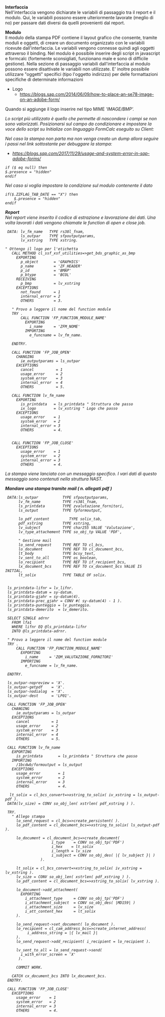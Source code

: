 **Interfaccia**</br>
Nell'interfaccia vengono dichiarate le variabili di passaggio tra il report e il modulo. Qui, le variabili possono essere ulteriormente lavorate (meglio di no) per passare dati diversi da quelli provenienti dal report.

**Modulo** </br>
Il modulo della stampa PDF contiene il layout grafico che consente, tramite moduli e oggetti, di creare un documento organizzato con le variabili ricevute dall'interfaccia. Le variabili vengono connesse quindi agli oggetti attraverso il binding. 
Nel modulo è possibile inserire degli script in javascript e formcalc (fortemente sconsigliati, funzionano male e sono di difficile gestione). Nella sezione di passaggio variabili dall'interfaccia al modulo possono essere disattivate le variabili non utilizzate. E' inoltre possibile utilizzare "oggetti" specifici (tipo l'oggetto indirizzo) per delle formattazioni specifiche di determinate informazioni
- Logo
  - https://blogs.sap.com/2014/06/09/how-to-place-an-se78-image-on-an-adobe-form/
  
Quando si aggiunge il logo inserire nel tipo MIME <i>'IMAGE/BMP'<i/>.
  
Lo script più utilizzato è quello che permette di nascondere i campi se non sono valorizzati. Posizionarsi sul campo da condizionare e impostare la voce dello script su <i>Initialize</i> con linguaggio <i>FormCalc</i> eseguito su <i>Client:</i>

Nel caso la stampa non parta ma non venga creato un dump allora seguire i passi nel link sottostante per debuggare la stampa:
 - https://blogs.sap.com/2017/11/29/usage-and-system-error-in-sap-adobe-forms/

```FormCalc
if ($ eq null) then
$.presence = "hidden"
endif
```
Nel caso si voglia impostare la condizione sul modulo contenente il dato
```FormCalc
if($.ZZFLAG_TAB_DATE == "X") then
	$.presence = "hidden"
endif
```
    
**Report**</br>
Nel report viene inserito il codice di estrazione e lavorazione dei dati. Una volta lavorati i dati vengono chiamate le function di open e close job.

 ```abap
  DATA: lv_fm_name   TYPE rs38l_fnam,
        ls_outpar    TYPE sfpoutputparams,
        lv_xstring   TYPE xstring.
        
 " Ottengo il logo per l'etichetta
    CALL METHOD cl_ssf_xsf_utilities=>get_bds_graphic_as_bmp
      EXPORTING
        p_object       = 'GRAPHICS'
        p_name         = 'ZF_HEADER'
        p_id           = 'BMAP'
        p_btype        = 'BCOL'
      RECEIVING
        p_bmp          = lv_xstring
      EXCEPTIONS
        not_found      = 1
        internal_error = 2
        OTHERS         = 3.
        
    " Provo a leggere il nome del function module
    TRY .
        CALL FUNCTION 'FP_FUNCTION_MODULE_NAME'
          EXPORTING
            i_name     = 'ZFM_NOME'
          IMPORTING
            e_funcname = lv_fm_name.

    ENDTRY.

    CALL FUNCTION 'FP_JOB_OPEN'
      CHANGING
        ie_outputparams = ls_outpar
      EXCEPTIONS
        cancel          = 1
        usage_error     = 2
        system_error    = 3
        internal_error  = 4
        OTHERS          = 5.

    CALL FUNCTION lv_fm_name
      EXPORTING
        is_printdata   = ls_printdata " Struttura che passo
        ix_logo        = lv_xstring " Logo che passo
      EXCEPTIONS
        usage_error    = 1
        system_error   = 2
        internal_error = 3
        OTHERS         = 4.


    CALL FUNCTION 'FP_JOB_CLOSE'
      EXCEPTIONS
        usage_error    = 1
        system_error   = 2
        internal_error = 3
        OTHERS         = 4.
 ```
 
La stampa viene lanciata con un messaggio specifico. I vari dati di questo messaggio sono contenuti nella struttura <i>NAST</i>.


**Mandare una stampa tramite mail ( n. allegati pdf )**

 ```abap
  DATA:ls_outpar           TYPE sfpoutputparams,
       lv_fm_name          TYPE rs38l_fnam,
       ls_printdata        TYPE zvalutazione_fornitori,
       ls_output           TYPE fpformoutput,

       lo_pdf_content         TYPE solix_tab,
       pdf_xstring         TYPE xstring,
       lv_subject          TYPE char255 VALUE 'Valutazione',
       lv_type_attachement TYPE so_obj_tp VALUE 'PDF',

       " Gestione mail
       lo_send_request     TYPE REF TO cl_bcs,
       lo_document         TYPE REF TO cl_document_bcs,
       lt_body             TYPE bcsy_text,
       lv_sent_to_all      TYPE os_boolean,
       lo_recipient        TYPE REF TO if_recipient_bcs,
       lx_document_bcs     TYPE REF TO cx_document_bcs VALUE IS INITIAL,
       lt_solix            TYPE TABLE OF solix.


  ls_printdata-lifnr = lv_lifnr.
  ls_printdata-datum = sy-datum.
  ls_printdata-gjahr = sy-datum(4).
  ls_printdata-prec_gjahr = CONV #( sy-datum(4) - 1 ).
  ls_printdata-punteggio = lv_punteggio.
  ls_printdata-demerito  = lv_demerito.

  SELECT SINGLE adrnr
    FROM lfa1
    WHERE lifnr EQ @ls_printdata-lifnr
    INTO @ls_printdata-adrnr.

  " Provo a leggere il nome del function module
  TRY .
      CALL FUNCTION 'FP_FUNCTION_MODULE_NAME'
        EXPORTING
          i_name     = 'ZQM_VALUTAZIONE_FORNITORI'
        IMPORTING
          e_funcname = lv_fm_name.

  ENDTRY.

  ls_outpar-nopreview = 'X'.
  ls_outpar-getpdf    = 'X'.
  ls_outpar-nodialog  = 'X'.
  ls_outpar-dest      = 'LP01'.

  CALL FUNCTION 'FP_JOB_OPEN'
    CHANGING
      ie_outputparams = ls_outpar
    EXCEPTIONS
      cancel          = 1
      usage_error     = 2
      system_error    = 3
      internal_error  = 4
      OTHERS          = 5.

  CALL FUNCTION lv_fm_name
    EXPORTING
      is_printdata       = ls_printdata " Struttura che passo
    IMPORTING
      /1bcdwb/formoutput = ls_output
    EXCEPTIONS
      usage_error        = 1
      system_error       = 2
      internal_error     = 3
      OTHERS             = 4.

   lt_solix = cl_bcs_convert=>xstring_to_solix( iv_xstring = ls_output-pdf ).
  DATA(lv_size) = CONV so_obj_len( xstrlen( pdf_xstring ) ).

  TRY.
    " Allego stampa
      lo_send_request = cl_bcs=>create_persistent( ).
      lo_pdf_content = cl_document_bcs=>xstring_to_solix( ls_output-pdf ).

      lo_document = cl_document_bcs=>create_document(
                      i_type    = CONV so_obj_tp('PDF')
                      i_hex    = lt_solix
                      i_length = lv_size
                      i_subject = CONV so_obj_des( |{ lv_subject }| )
                 ).

      lt_solix = cl_bcs_convert=>xstring_to_solix( iv_xstring = lv_xstring ).
      lv_size = CONV so_obj_len( xstrlen( pdf_xstring ) ).
      lo_pdf_content = cl_document_bcs=>xstring_to_solix( lv_xstring ).

      lo_document->add_attachment(
        EXPORTING
          i_attachment_type     = CONV so_obj_tp('PDF')
          i_attachment_subject  = CONV so_obj_des( |MD159| )
          i_attachment_size     = lv_size
          i_att_content_hex     = lt_solix
      ).

      lo_send_request->set_document( lo_document ).
      lo_recipient = cl_cam_address_bcs=>create_internet_address(
           i_address_string = |{ lv_mail }|
      ).
      lo_send_request->add_recipient( i_recipient = lo_recipient ).

      lv_sent_to_all = lo_send_request->send(
        i_with_error_screen = 'X'
       ).

      COMMIT WORK.

    CATCH cx_document_bcs INTO lx_document_bcs.
  ENDTRY.

  CALL FUNCTION 'FP_JOB_CLOSE'
    EXCEPTIONS
      usage_error    = 1
      system_error   = 2
      internal_error = 3
      OTHERS         = 4.
 ```
